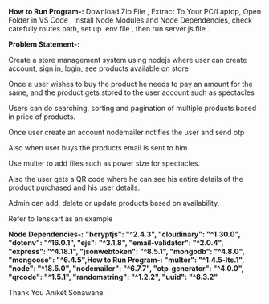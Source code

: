**How to Run Program-:**
Download Zip File ,
Extract To Your PC/Laptop,
Open Folder in VS Code ,
Install Node Modules and Node Dependencies,
check carefully routes path,
set up .env file ,
then run server.js file .


**Problem Statement-:**

Create a store management system using nodejs where user can create account, sign in, login, see products available on store

Once a user wishes to buy the product he needs to pay an amount for the same, and the product gets stored to the user account such as spectacles

Users can do searching, sorting and pagination of multiple products based in price of products.

Once user create an account nodemailer notifies the user and send otp

Also when user buys the products email is sent to him

Use multer to add files such as power size for spectacles.

Also the user gets a QR code where he can see his entire details of the product purchased and his user details.

Admin can add, delete or update products based on availability.

Refer to lenskart as an example

**Node Dependencies-:**
    **"bcryptjs": "^2.4.3",
    "cloudinary": "^1.30.0",
    "dotenv": "^16.0.1",
    "ejs": "^3.1.8",
    "email-validator": "^2.0.4",
    "express": "^4.18.1",
    "jsonwebtoken": "^8.5.1",
    "mongodb": "^4.8.0",
    "mongoose": "^6.4.5",How to Run Program-:
    "multer": "^1.4.5-lts.1",
    "node": "^18.5.0",
    "nodemailer": "^6.7.7",
    "otp-generator": "^4.0.0",
    "qrcode": "^1.5.1",
    "randomstring": "^1.2.2",
    "uuid": "^8.3.2"**
    
Thank You 
Aniket Sonawane





